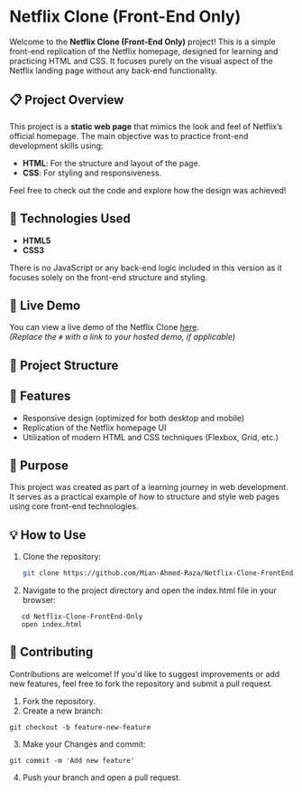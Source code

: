 # Netflix Clone (Front-End Only)

Welcome to the **Netflix Clone (Front-End Only)** project! This is a simple front-end replication of the Netflix homepage, designed for learning and practicing HTML and CSS. It focuses purely on the visual aspect of the Netflix landing page without any back-end functionality.

## 📋 Project Overview

This project is a **static web page** that mimics the look and feel of Netflix’s official homepage. The main objective was to practice front-end development skills using:
- **HTML**: For the structure and layout of the page.
- **CSS**: For styling and responsiveness.
  
Feel free to check out the code and explore how the design was achieved!

## 🔧 Technologies Used
- **HTML5**
- **CSS3**
  
There is no JavaScript or any back-end logic included in this version as it focuses solely on the front-end structure and styling.

## 🚀 Live Demo

You can view a live demo of the Netflix Clone [here](#).  
_(Replace the `#` with a link to your hosted demo, if applicable)_

## 📂 Project Structure


## 🌟 Features

- Responsive design (optimized for both desktop and mobile)
- Replication of the Netflix homepage UI
- Utilization of modern HTML and CSS techniques (Flexbox, Grid, etc.)

## 🎯 Purpose

This project was created as part of a learning journey in web development. It serves as a practical example of how to structure and style web pages using core front-end technologies.

## 💡 How to Use

1. Clone the repository:
   ```bash
   git clone https://github.com/Mian-Ahmed-Raza/Netflix-Clone-FrontEnd-Only-.git
    ```

2. Navigate to the project directory and open the index.html file in your browser:
 ```
    cd Netflix-Clone-FrontEnd-Only
    open index.html
```

## 🤝 Contributing

Contributions are welcome! If you'd like to suggest improvements or add new features, feel free to fork the repository and submit a pull request.

1. Fork the repository.
2. Create a new branch:
```
git checkout -b feature-new-feature
```
3. Make your Changes and commit:
```
git commit -m 'Add new feature'
```
4. Push your branch and open a pull request.